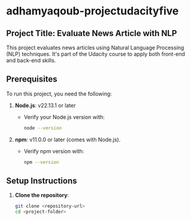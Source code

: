 # adhamyaqoub-projectudacityfive

## Project Title: **Evaluate News Article with NLP**

This project evaluates news articles using Natural Language Processing (NLP) techniques. It's part of the Udacity course to apply both front-end and back-end skills.

## Prerequisites

To run this project, you need the following:

1. **Node.js**: v22.13.1 or later  
   - Verify your Node.js version with:
     ```bash
     node --version
     ```

2. **npm**: v11.0.0 or later (comes with Node.js).  
   - Verify npm version with:
     ```bash
     npm --version
     ```

## Setup Instructions

1. **Clone the repository**:
   ```bash
   git clone <repository-url>
   cd <project-folder>
